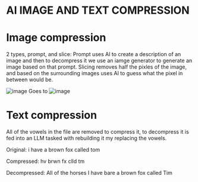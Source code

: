 # AI IMAGE AND TEXT COMPRESSION
# Image compression
2 types, prompt, and slice:
Prompt uses AI to create a description of an image and then to decompress it we use an iamge generator to generate an image based on that prompt. Slicing removes half the pixles of the image, and based on the surrounding images uses AI to guess what the pixel in between would be.

![image](https://github.com/user-attachments/assets/7844fd38-75a2-48c5-aa07-223bfb01c005)
Goes to 
![image](https://github.com/user-attachments/assets/e09001d1-6d1a-4332-8890-7876b171b7fd)

# Text compression
All of the vowels in the file are removed to compress it, to decompress it is fed into an LLM tasked with rebuilding it my replacing the vowels.

Original:
i have a brown fox called tom

Compressed:
hv  brwn fx clld tm

Decompressed:
All of the horses I have bare a brown fox called Tim
